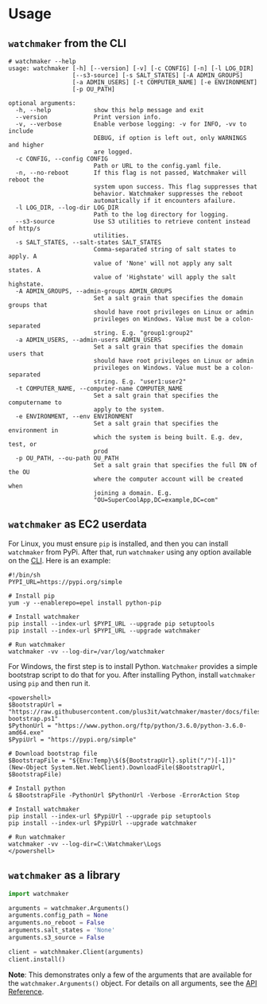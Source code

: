 # Usage

## `watchmaker` from the CLI

```shell
# watchmaker --help
usage: watchmaker [-h] [--version] [-v] [-c CONFIG] [-n] [-l LOG_DIR]
                  [--s3-source] [-s SALT_STATES] [-A ADMIN_GROUPS]
                  [-a ADMIN_USERS] [-t COMPUTER_NAME] [-e ENVIRONMENT]
                  [-p OU_PATH]

optional arguments:
  -h, --help            show this help message and exit
  --version             Print version info.
  -v, --verbose         Enable verbose logging: -v for INFO, -vv to include
                        DEBUG, if option is left out, only WARNINGS and higher
                        are logged.
  -c CONFIG, --config CONFIG
                        Path or URL to the config.yaml file.
  -n, --no-reboot       If this flag is not passed, Watchmaker will reboot the
                        system upon success. This flag suppresses that
                        behavior. Watchmaker suppresses the reboot
                        automatically if it encounters afailure.
  -l LOG_DIR, --log-dir LOG_DIR
                        Path to the log directory for logging.
  --s3-source           Use S3 utilities to retrieve content instead of http/s
                        utilities.
  -s SALT_STATES, --salt-states SALT_STATES
                        Comma-separated string of salt states to apply. A
                        value of 'None' will not apply any salt states. A
                        value of 'Highstate' will apply the salt highstate.
  -A ADMIN_GROUPS, --admin-groups ADMIN_GROUPS
                        Set a salt grain that specifies the domain groups that
                        should have root privileges on Linux or admin
                        privileges on Windows. Value must be a colon-separated
                        string. E.g. "group1:group2"
  -a ADMIN_USERS, --admin-users ADMIN_USERS
                        Set a salt grain that specifies the domain users that
                        should have root privileges on Linux or admin
                        privileges on Windows. Value must be a colon-separated
                        string. E.g. "user1:user2"
  -t COMPUTER_NAME, --computer-name COMPUTER_NAME
                        Set a salt grain that specifies the computername to
                        apply to the system.
  -e ENVIRONMENT, --env ENVIRONMENT
                        Set a salt grain that specifies the environment in
                        which the system is being built. E.g. dev, test, or
                        prod
  -p OU_PATH, --ou-path OU_PATH
                        Set a salt grain that specifies the full DN of the OU
                        where the computer account will be created when
                        joining a domain. E.g.
                        "OU=SuperCoolApp,DC=example,DC=com"
```

## `watchmaker` as EC2 userdata

For Linux, you must ensure `pip` is installed, and then you can install
`watchmaker` from PyPi. After that, run `watchmaker` using any option available
on the [CLI](#watchmaker-from-the-cli). Here is an example:

```shell
#!/bin/sh
PYPI_URL=https://pypi.org/simple

# Install pip
yum -y --enablerepo=epel install python-pip

# Install watchmaker
pip install --index-url $PYPI_URL --upgrade pip setuptools
pip install --index-url $PYPI_URL --upgrade watchmaker

# Run watchmaker
watchmaker -vv --log-dir=/var/log/watchmaker
```

For Windows, the first step is to install Python. `Watchmaker` provides a simple
bootstrap script to do that for you. After installing Python, install
`watchmaker` using `pip` and then run it.

```shell
<powershell>
$BootstrapUrl = "https://raw.githubusercontent.com/plus3it/watchmaker/master/docs/files/bootstrap/watchmaker-bootstrap.ps1"
$PythonUrl = "https://www.python.org/ftp/python/3.6.0/python-3.6.0-amd64.exe"
$PypiUrl = "https://pypi.org/simple"

# Download bootstrap file
$BootstrapFile = "${Env:Temp}\$(${BootstrapUrl}.split("/")[-1])"
(New-Object System.Net.WebClient).DownloadFile($BootstrapUrl, $BootstrapFile)

# Install python
& $BootstrapFile -PythonUrl $PythonUrl -Verbose -ErrorAction Stop

# Install watchmaker
pip install --index-url $PypiUrl --upgrade pip setuptools
pip install --index-url $PypiUrl --upgrade watchmaker

# Run watchmaker
watchmaker -vv --log-dir=C:\Watchmaker\Logs
</powershell>
```

## `watchmaker` as a library

```python
import watchmaker

arguments = watchmaker.Arguments()
arguments.config_path = None
arguments.no_reboot = False
arguments.salt_states = 'None'
arguments.s3_source = False

client = watchhmaker.Client(arguments)
client.install()
```

**Note**: This demonstrates only a few of the arguments that are available for
the `watchmaker.Arguments()` object. For details on all arguments, see the
[API Reference](api.md).

